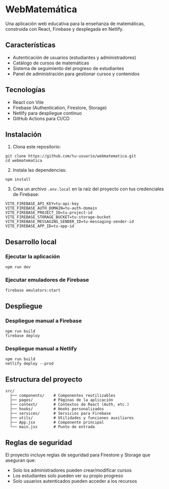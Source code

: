 # WebMatemática

Una aplicación web educativa para la enseñanza de matemáticas, construida con React, Firebase y desplegada en Netlify.

## Características

- Autenticación de usuarios (estudiantes y administradores)
- Catálogo de cursos de matemáticas
- Sistema de seguimiento del progreso de estudiantes
- Panel de administración para gestionar cursos y contenidos

## Tecnologías

- React con Vite
- Firebase (Authentication, Firestore, Storage)
- Netlify para despliegue continuo
- GitHub Actions para CI/CD

## Instalación

1. Clona este repositorio:
```
git clone https://github.com/tu-usuario/webmatematica.git
cd webmatematica
```

2. Instala las dependencias:
```
npm install
```

3. Crea un archivo `.env.local` en la raíz del proyecto con tus credenciales de Firebase:
```
VITE_FIREBASE_API_KEY=tu-api-key
VITE_FIREBASE_AUTH_DOMAIN=tu-auth-domain
VITE_FIREBASE_PROJECT_ID=tu-project-id
VITE_FIREBASE_STORAGE_BUCKET=tu-storage-bucket
VITE_FIREBASE_MESSAGING_SENDER_ID=tu-messaging-sender-id
VITE_FIREBASE_APP_ID=tu-app-id
```

## Desarrollo local

### Ejecutar la aplicación

```
npm run dev
```

### Ejecutar emuladores de Firebase

```
firebase emulators:start
```

## Despliegue

### Despliegue manual a Firebase

```
npm run build
firebase deploy
```

### Despliegue manual a Netlify

```
npm run build
netlify deploy --prod
```

## Estructura del proyecto

```
src/
  ├── components/    # Componentes reutilizables
  ├── pages/         # Páginas de la aplicación
  ├── context/       # Contextos de React (Auth, etc.)
  ├── hooks/         # Hooks personalizados
  ├── services/      # Servicios para Firebase
  ├── utils/         # Utilidades y funciones auxiliares
  ├── App.jsx        # Componente principal
  └── main.jsx       # Punto de entrada
```

## Reglas de seguridad

El proyecto incluye reglas de seguridad para Firestore y Storage que aseguran que:

- Solo los administradores pueden crear/modificar cursos
- Los estudiantes solo pueden ver su propio progreso
- Solo usuarios autenticados pueden acceder a los recursos 